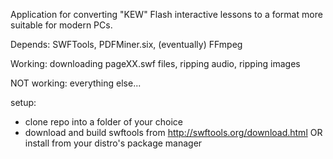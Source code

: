 Application for converting "KEW" Flash interactive lessons to a format more suitable for modern PCs. 

Depends: SWFTools, PDFMiner.six, (eventually) FFmpeg

Working: downloading pageXX.swf files, ripping audio, ripping images

NOT working: everything else...

setup: 
- clone repo into a folder of your choice
- download and build swftools from http://swftools.org/download.html OR install from your distro's package manager
